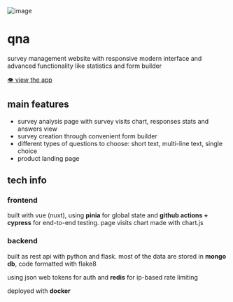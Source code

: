 ![image](https://github.com/crucials/qna/assets/83793845/309e9de7-b4ef-4807-9a09-b2eb06157e89)

# qna

survey management website with responsive modern interface and advanced functionality like statistics and form builder

[:eye: view the app](https://try-qna.vercel.app/)

## main features

- survey analysis page with survey visits chart, responses stats and answers view
- survey creation through convenient form builder
- different types of questions to choose: short text, multi-line text, single choice
- product landing page

## tech info

### frontend

built with vue (nuxt), using **pinia** for global state and **github actions + cypress** for end-to-end testing. page visits chart made with chart.js

### backend

built as rest api with python and flask. most of the data are stored in **mongo db**, code formatted with flake8

using json web tokens for auth and **redis** for ip-based rate limiting

deployed with **docker**

